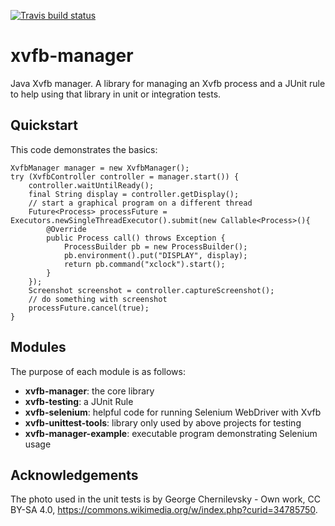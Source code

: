 [![Travis build status](https://img.shields.io/travis/mike10004/common-helper.svg)](https://travis-ci.org/mike10004/common-helper)

xvfb-manager
============

Java Xvfb manager. A library for managing an Xvfb process and a JUnit rule
to help using that library in unit or integration tests.

Quickstart
----------

This code demonstrates the basics:

    XvfbManager manager = new XvfbManager();
    try (XvfbController controller = manager.start()) {
        controller.waitUntilReady();
        final String display = controller.getDisplay();
        // start a graphical program on a different thread
        Future<Process> processFuture = Executors.newSingleThreadExecutor().submit(new Callable<Process>(){
            @Override
            public Process call() throws Exception {
                ProcessBuilder pb = new ProcessBuilder();
                pb.environment().put("DISPLAY", display);
                return pb.command("xclock").start();
            }
        });
        Screenshot screenshot = controller.captureScreenshot();
        // do something with screenshot
        processFuture.cancel(true);
    }


Modules
-------

The purpose of each module is as follows:

* **xvfb-manager**: the core library
* **xvfb-testing**: a JUnit Rule 
* **xvfb-selenium**: helpful code for running Selenium WebDriver with Xvfb
* **xvfb-unittest-tools**: library only used by above projects for testing
* **xvfb-manager-example**: executable program demonstrating Selenium usage

Acknowledgements
----------------

The photo used in the unit tests is by George Chernilevsky - Own work, 
CC BY-SA 4.0, https://commons.wikimedia.org/w/index.php?curid=34785750.
